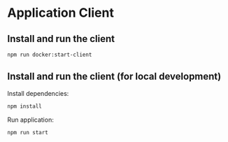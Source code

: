 # Application Client

## Install and run the client

```bash
npm run docker:start-client
```

## Install and run the client (for local development)

Install dependencies:
```bash
npm install
```

Run application:
```bash
npm run start
```
